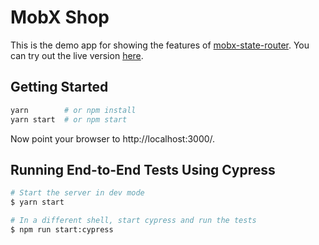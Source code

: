 # MobX Shop

This is the demo app for showing the features of
[mobx-state-router](https://github.com/nareshbhatia/mobx-state-router). You can
try out the live version [here](https://mobx-shop.firebaseapp.com).

## Getting Started

```bash
yarn        # or npm install
yarn start  # or npm start
```

Now point your browser to http://localhost:3000/.

## Running End-to-End Tests Using Cypress

```bash
# Start the server in dev mode
$ yarn start

# In a different shell, start cypress and run the tests
$ npm run start:cypress
```
